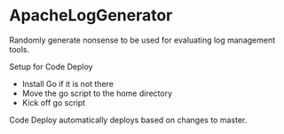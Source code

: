 # ApacheLogGenerator
Randomly generate nonsense to be used for evaluating log management tools.

Setup for Code Deploy
- Install Go if it is not there
- Move the go script to the home directory
- Kick off go script

Code Deploy automatically deploys based on changes to master.
